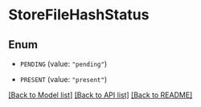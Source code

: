 # StoreFileHashStatus

## Enum


* `PENDING` (value: `"pending"`)

* `PRESENT` (value: `"present"`)


[[Back to Model list]](../README.md#documentation-for-models) [[Back to API list]](../README.md#documentation-for-api-endpoints) [[Back to README]](../README.md)


